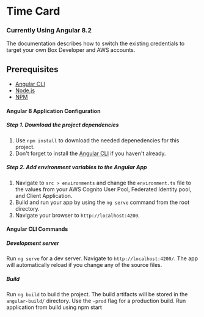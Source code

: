 # Time Card

### Currently Using Angular 8.2

The documentation describes how to switch the existing credentials to target your own Box Developer and AWS accounts.

## Prerequisites
* [Angular CLI](https://cli.angular.io/)
* [Node.js](https://nodejs.org/en/)
* [NPM](https://www.npmjs.com/)


#### Angular 8 Application Configuration
##### Step 1. Download the project dependencies
1. Use `npm install` to download the needed depenedencies for this project.
2. Don't forget to install the [Angular CLI](https://cli.angular.io/) if you haven't already.

##### Step 2. Add environment variables to the Angular App
1. Navigate to `src > environments` and change the `environment.ts` file to the values from your AWS Cognito User Pool, Federated Identity pool, and Client Application.
2. Build and run your app by using the `ng serve` command from the root directory.
3. Navigate your browser to `http://localhost:4200`.

#### Angular CLI Commands
##### Development server
Run `ng serve` for a dev server. Navigate to `http://localhost:4200/`. The app will automatically reload if you change any of the source files.


##### Build
Run `ng build` to build the project. The build artifacts will be stored in the `angular-build/` directory. Use the `-prod` flag for a production build.
Run application from build using npm start